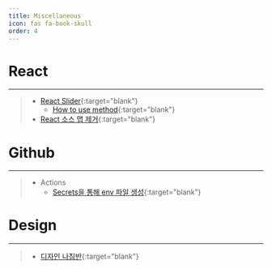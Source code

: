 ```yaml
---
title: Miscellaneous
icon: fas fa-book-skull
order: 4
---
```


# React

---

> - [React Slider](https://react-slick.neostack.com/){:target="blank"}
>   - [How to use method](https://stackoverflow.com/questions/64776116/how-to-execute-slicknext-method-in-react-slick-carousel){:target="blank"}
> - [React 소스 맵 제거](https://velog.io/@racoon/React-build-%EC%8B%9C-sourcemap-%EC%A0%9C%EA%B1%B0%ED%95%98%EA%B8%B0){:target="blank"}

# Github

---

> - Actions
>   - [Secrets을 통해 env 파일 생성](https://ji5485.github.io/post/2021-06-26/create-env-with-github-actions-secrets/){:target="blank"}

# Design

---

> - [디자인 나침반](https://designcompass.org/){:target="blank"}
